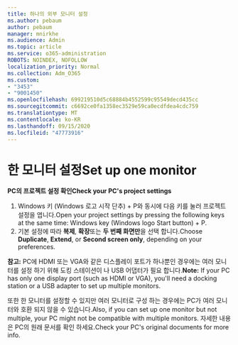 ```yaml
---
title: 하나의 외부 모니터 설정
ms.author: pebaum
author: pebaum
manager: mnirkhe
ms.audience: Admin
ms.topic: article
ms.service: o365-administration
ROBOTS: NOINDEX, NOFOLLOW
localization_priority: Normal
ms.collection: Adm_O365
ms.custom:
- "3453"
- "9001450"
ms.openlocfilehash: 699219510d5c68884b4552599c95549decd435cc
ms.sourcegitcommit: c6692ce0fa1358ec3529e59ca0ecdfdea4cdc759
ms.translationtype: MT
ms.contentlocale: ko-KR
ms.lasthandoff: 09/15/2020
ms.locfileid: "47773916"
---
```

# <a name="set-up-one-monitor"></a><span data-ttu-id="053fa-102">한 모니터 설정</span><span class="sxs-lookup"><span data-stu-id="053fa-102">Set up one monitor</span></span>

<span data-ttu-id="053fa-103">**PC의 프로젝트 설정 확인**</span><span class="sxs-lookup"><span data-stu-id="053fa-103">**Check your PC's project settings**</span></span>

1. <span data-ttu-id="053fa-104">Windows 키 (Windows 로고 시작 단추) + P와 동시에 다음 키를 눌러 프로젝트 설정을 엽니다.</span><span class="sxs-lookup"><span data-stu-id="053fa-104">Open your project settings by pressing the following keys at the same time: Windows key (Windows logo Start button) + P.</span></span>
2. <span data-ttu-id="053fa-105">기본 설정에 따라 **복제**, **확장**또는 **두 번째 화면만**을 선택 합니다.</span><span class="sxs-lookup"><span data-stu-id="053fa-105">Choose **Duplicate**, **Extend**, or **Second screen only**, depending on your preferences.</span></span>

<span data-ttu-id="053fa-106">**참고:** PC에 HDMI 또는 VGA와 같은 디스플레이 포트가 하나뿐인 경우에는 여러 모니터를 설정 하기 위해 도킹 스테이션이 나 USB 어댑터가 필요 합니다.</span><span class="sxs-lookup"><span data-stu-id="053fa-106">**Note:** If your PC has only one display port (such as HDMI or VGA), you'll need a docking station or a USB adapter to set up multiple monitors.</span></span>

<span data-ttu-id="053fa-107">또한 한 모니터를 설정할 수 있지만 여러 모니터로 구성 하는 경우에는 PC가 여러 모니터와 호환 되지 않을 수 있습니다.</span><span class="sxs-lookup"><span data-stu-id="053fa-107">Also, if you can set up one monitor but not multiple, your PC might not be compatible with multiple monitors.</span></span> <span data-ttu-id="053fa-108">자세한 내용은 PC의 원래 문서를 확인 하세요.</span><span class="sxs-lookup"><span data-stu-id="053fa-108">Check your PC's original documents for more info.</span></span>